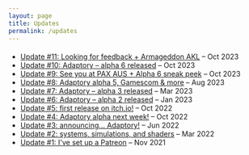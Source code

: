 ```yaml
---
layout: page
title: Updates
permalink: /updates
---
```


<!-- MailerLite Universal -->
<script>
(function(m,a,i,l,e,r){ m['MailerLiteObject']=e;function f(){
var c={ a:arguments,q:[]};var r=this.push(c);return "number"!=typeof r?r:f.bind(c.q);}
f.q=f.q||[];m[e]=m[e]||f.bind(f.q);m[e].q=m[e].q||f.q;r=a.createElement(i);
var _=a.getElementsByTagName(i)[0];r.async=1;r.src=l+'?v'+(~~(new Date().getTime()/1000000));
_.parentNode.insertBefore(r,_);})(window, document, 'script', 'https://static.mailerlite.com/js/universal.js', 'ml');

var ml_account = ml('accounts', '3560492', 'g7v9u8q1h0', 'load');
</script>
<!-- End MailerLite Universal -->

<div class="ml-form-center" style="margin-bottom:20px;">
  <div class="ml-form-embed"
    data-account="3560492:g7v9u8q1h0"
    data-form="5731170:h7x5k6">
  </div>
</div>

- [Update #11: Looking for feedback + Armageddon AKL](https://app.mailerlite.com/k2h1i1b3n0) – Oct 2023
- [Update #10: Adaptory – alpha 6 released](https://app.mailerlite.com/j0b5z1w7m2) – Oct 2023
- [Update #9: See you at PAX AUS + Alpha 6 sneak peek](https://app.mailerlite.com/t1l0m7n5i9) – Oct 2023
- [Update #8: Adaptory alpha 5, Gamescom & more](https://app.mailerlite.com/r5q7z4u2f4) – Aug 2023
- [Update #7: Adaptory – alpha 3 released](https://app.mailerlite.com/b4b2x1o9k6) – Mar 2023
- [Update #6: Adaptory – alpha 2 released](https://app.mailerlite.com/q3m8o9w7t6) – Jan 2023
- [Update #5: first release on itch.io!](https://app.mailerlite.com/d3e6z6s1w4) – Oct 2022
- [Update #4: Adaptory alpha next week!](https://app.mailerlite.com/d0e4a1d4n3) – Oct 2022
- [Update #3: announcing... Adaptory!](https://app.mailerlite.com/j9j6u5f7e1) – Jun 2022
- [Update #2: systems, simulations, and shaders](https://app.mailerlite.com/r2b8j7w3d2) – Mar 2022
- [Update #1: I've set up a Patreon](https://app.mailerlite.com/v1f0t1) – Nov 2021
